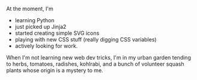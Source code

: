 At the moment, I'm
* learning Python
* just picked up Jinja2
* started creating simple SVG icons
* playing with new CSS stuff (really digging CSS variables)
* actively looking for work.

When I'm not learning new web dev tricks, I'm in my urban
garden tending to herbs, tomatoes, radishes, kohlrabi, and
a bunch of volunteer squash plants whose origin is a mystery
to me.
